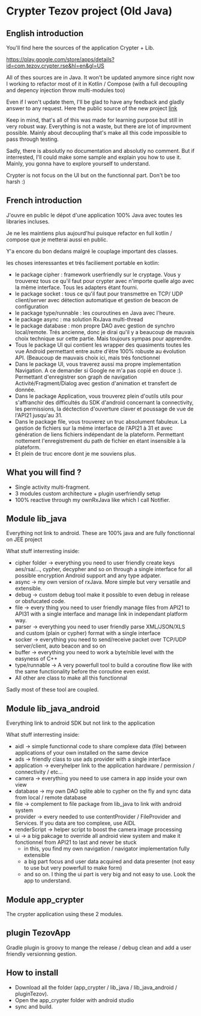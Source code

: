 # Crypter Tezov project (Old Java)

## English introduction
You'll find here the sources of the application Crypter + Lib.


https://play.google.com/store/apps/details?id=com.tezov.crypter.rse&hl=en&gl=US


All of thes sources are in Java. It won't be updated anymore since right now I working to refactor most of it in Kotlin / Compose (with a full decoupling and depency injection throw multi-modules too)


Even if I won't update them, I'll be glad to have any feedback and gladly answer to any request. Here the public source of the new project [link](https://github.com/tezov/bank)


Keep in mind, that's all of this was made for learning purpose but still in very robust way. Everything is not a waste, but there are lot of improvment possible. Mainly about decoupling that's make all this code impossible to pass through testing.


Sadly, there is absolutly no documentation and absolutly no comment. But if interrested, I'll could make some sample and explain you how to use it. Mainly, you gonna have to explore yourself to understand.


Crypter is not focus on the UI but on the functionnal part. Don't be too harsh :)


## French introduction
J'ouvre en public le dépot d'une application 100% Java avec toutes les libraries incluses.

Je ne les maintiens plus aujourd'hui puisque refactor en full kotlin / compose que je metterai aussi en public.

Y'a encore du bon dedans malgré le couplage important des classes.

les choses interessantes et trés faciliement portable en kotlin:

- le package cipher : framework userfriendly sur le cryptage. Vous y trouverez tous ce qu'il faut pour crypter avec n'importe quelle algo avec la même interface. Tous les adapters étant fourni.
- le package socket : tous ce qu'il faut pour transmettre en TCP/ UDP client/server avec détection automatique et gestion de beacon de configuration
- le package type/runnable : les couroutines en Java avec l'heure.
- le package async : ma solution RxJava multi-thread
- le package database : mon propre DAO avec gestion de synchro local/remote. Trés ancienne, donc je dirai qu'il y a beaucoup de mauvais choix technique sur cette partie. Mais toujours sympas pour apprendre.
- Tous le package UI qui contient les wrapper des quasiments toutes les vue Android permettant entre autre d'être 100% robuste au évolution API. (Beaucoup de mauvais choix ici, mais trés fonctionnel
- Dans le package UI, vous traverez aussi ma propre implementation Navigation. A ce demander si Google ne m'a pas copié en douce :). Permettant d'enregistrer son graph de navigation Activité/Fragment/Dialog avec gestion d'animation et transfert de donnée.
- Dans le package Application, vous trouverez plein d'outils utils pour s'affranchir des difficultés du SDK d'android concernant la connectivity, les permissions, la déctection d'ouverture claver et poussage de vue de l'API21 jusqu'au 31.
- Dans le package file, vous trouverez un truc absolument fabuleux. La gestion de fichiers sur la méme interface de l'API21 à 31 et avec génération de liens fichiers indépendant de la plateform. Permettant nottement l'enregistrement du path de fichier en étant insensible à la plateform.
- Et plein de truc encore dont je me souviens plus.


## What you will find ?
- Single activity multi-fragment.
- 3 modules custom architecture + plugin userfriendly setup
- 100% reactive through my ownRxJava like which I call Notifier.

## Module lib_java
Everything not link to android. These are 100% java and are fully fonctionnal on JEE project

What stuff interresting inside:
- cipher folder -> everything you need to user friendly create keys aes/rsa/..., cypher, decypher and so on through a single interface for all possible encryption Android support and any type adpater.
- async -> my own version of rxJava. More simple but very versatile and extensible.
- debug -> custom debug tool make it possible to even debug in release or obsfucated code.
- file -> every thing you need to user friendly manage files from API21 to API31 with a single interface and manage link in independant platform way.
- parser -> everything you need to user friendly parse XML/JSON/XLS and custom (plain or cypher) format with a single interface
- socker -> everything you need to send/receive packet over TCP/UDP server/client, auto beacon and so on
- buffer -> everything you need to work a byte/nible level with the easyness of C++
- type/runnable -> A very powerfull tool to build a coroutine flow like with the same functionality before the coroutine even exist.
- All other are class to make all this functionnal

Sadly most of these tool are coupled.
 
 ## Module lib_java_android
 Everything link to android SDK but not link to the application
 
 What stuff interresting inside:
 - aidl -> simple functionnal code to share complexe data (file) between applications of your own installed on the same device
 - ads -> friendly class to use ads provider with a single interface
 - application -> everyhelper link to the application hardware / permission / connectivity / etc...
 - camera -> everything you need to use camera in app inside your own view
 - database -> my own DAO sqlite able to cypher on the fly and sync data from local / remote database
 - file -> complement to file package from lib_java to link with android system
 - provider -> every needed to use contentProvider / FileProvider and Services. If you data are too complexe, use AIDL
 - renderScript -> helper script to boost the camera image processing
 - ui -> a big pakcage to override all android view system and make it fonctionnel from API21 to last and never be stuck
   - in this, you find my own navigation / navigator implementation fully extensible
   - a big part focus and user data acquired and data presenter (not easy to use but very powerfull to make form)
   - and so on. I thing the ui part is very big and not easy to use. Look the app to understand.
 
  ## Module app_crypter
  The crypter application using these 2 modules.
  
  ## plugin TezovApp
  Gradle plugin is groovy to mange the release / debug clean and add a user friendly versionning gestion.
 
## How to install
- Download all the folder (app_crypter / lib_java / lib_java_android / pluginTezov).
- Open the app_crypter folder with android studio
- sync and build.

